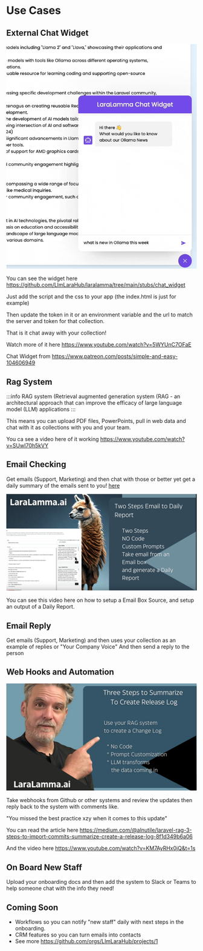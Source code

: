 Use Cases
=====

External Chat Widget
----------------

![Example Widget](images/chat_example.gif)    

You can see the widget here https://github.com/LlmLaraHub/laralamma/tree/main/stubs/chat_widget

Just add the script and the css to your app (the index.html is just for example)

Then update the token in it or an environment variable and the url to match the server and token for that collection.

That is it chat away with your collection!

Watch more of it here https://www.youtube.com/watch?v=5WYUnC7OFaE

Chat Widget from https://www.patreon.com/posts/simple-and-easy-104606949

Rag System
-------------

:::info
RAG system (Retrieval augmented generation system (RAG - an architectural approach that can improve the efficacy of large language model (LLM) applications
:::

    
This means you can upload PDF files, PowerPoints, pull in web data and chat with it as collections with you and your team.

You ca see a video here of it working https://www.youtube.com/watch?v=SUwI70h5kVY


Email Checking
-------------
Get emails (Support, Marketing) and then chat with those or better yet
get a daily summary of the emails sent to you! [here](https://www.youtube.com/watch?v=IN3-7tUM6o8)

[![](images/email_video.png)](https://www.youtube.com/watch?v=IN3-7tUM6o8)

You can see this video here on how to setup a Email Box Source, and setup an output of a Daily Report.



Email Reply
-------------
Get emails (Support, Marketing) and then uses your collection
as an example of replies or "Your Company Voice"
And then send a reply to the person


Web Hooks and Automation
-------------

![](images/webhooks.png)

Take webhooks from Github or other systems and review the updates
then reply back to the system with comments like.

"You missed the best practice xzy when it comes to this update"

You can read the article here https://medium.com/@alnutile/laravel-rag-3-steps-to-import-commits-summarize-create-a-release-log-8f1d349b6a06

And the video here https://www.youtube.com/watch?v=KM7AyRHx0jQ&t=1s


On Board New Staff
-------------
Upload your onboarding docs and then add the system to Slack or Teams to help
someone chat with the info they need!

Coming Soon
-------------

  * Workflows so you can notify "new staff" daily with next steps in the onboarding.
  * CRM features so you can turn emails into contacts
  * See more https://github.com/orgs/LlmLaraHub/projects/1